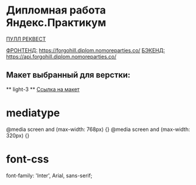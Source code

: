 # Дипломная работа Яндекс.Практикум

[ПУЛЛ РЕКВЕСТ]()



[ФРОНТЕНД:](https://forgohill.diplom.nomoreparties.co/)
https://forgohill.diplom.nomoreparties.co/
[БЭКЕНД:](https://api.forgohill.diplom.nomoreparties.co/)
https://api.forgohill.diplom.nomoreparties.co/

## Макет выбранный для верстки:
** light-3 **
[Ссылка на макет](https://www.figma.com/file/6FMWkB94wE7KTkcCgUXtnC/light-1?type=design&node-id=891-3857&mode=design&t=2o1n0jVrlmCiWxAF-0)

# mediatype

@media screen and (max-width: 768px) {}
@media screen and (max-width: 320px) {}

# font-css

font-family: 'Inter', Arial, sans-serif;

